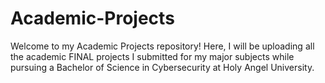 # Academic-Projects
Welcome to my Academic Projects repository! Here, I will be uploading all the academic FINAL projects I submitted for my major subjects while pursuing a Bachelor of Science in Cybersecurity at Holy Angel University. 
